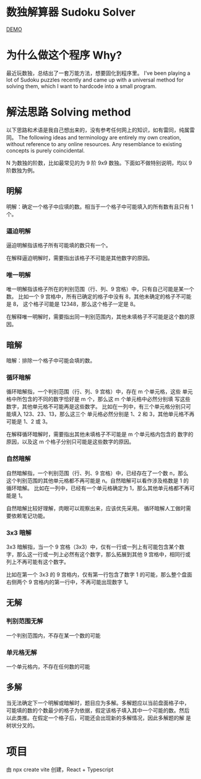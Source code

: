 # 数独解算器 Sudoku Solver

[DEMO](https://bumprat.github.io/sudoku-solver)

# 为什么做这个程序 Why?

最近玩数独，总结出了一套万能方法，想要固化到程序里。
I’ve been playing a lot of Sudoku puzzles recently and
came up with a universal method for solving them,
which I want to hardcode into a small program.

# 解法思路 Solving method

以下思路和术语是我自己想出来的，没有参考任何网上的知识，如有雷同，纯属雷同。
The following ideas and terminology are entirely my own
creation, without reference to any online resources.
Any resemblance to existing concepts is purely coincidental.

N 为数独的阶数，比如最常见的为 9 阶 9x9 数独。下面如不做特别说明，均以 9 阶数独为例。

## 明解

明解：确定一个格子中应填的数。相当于一个格子中可能填入的所有数有且只有 1 个。

### 逼迫明解

逼迫明解指该格子所有可能填的数只有一个。

在解释逼迫明解时，需要指出该格子不可能是其他数字的原因。

### 唯一明解

唯一明解指该格子所在的判别范围（行、列、9 宫格）中，只有自己可能是某一个数。
比如一个 9 宫格中，所有已确定的格子中没有 8，其他未确定的格子不可能是 8，
这个格子可能是 12348，那么这个格子一定是 8。

在解释唯一明解时，需要指出同一判别范围内，其他未填格子不可能是这个数的原因。

## 暗解

暗解：排除一个格子中可能会填的数。

### 循环暗解

循环暗解指，一个判别范围（行、列、9 宫格）中，存在 m 个单元格，这些
单元格中所包含的不同的数字恰好是 m 个，那么这 m 个单元格中必然分别填
写这些数字，其他单元格不可能再是这些数字。
比如在一列中，有三个单元格分别只可能填入 123、23、13，那么这三个
单元格必然分别是 1、2 和 3，其他单元格不再可能是 1、2 或 3。

在解释循环暗解时，需要指出其他未填格子不可能是 m 个单元格内包含的
数字的原因，以及这 m 个格子分别只可能是这些数字的原因。

### 自然暗解

自然暗解指，一个判别范围（行、列、9 宫格）中，已经存在了一个数 n，那么
这个判别范围的其他单元格都不再可能是 n。自然暗解可以看作涉及格数是 1 的
循环暗解。
比如在一列中，已经有一个单元格确定为 1，那么其他单元格都不再可能是 1。

自然暗解比较好理解，肉眼可以观察出来，应该优先采用。
循环暗解人工做时需要依赖笔记功能。

### 3x3 暗解

3x3 暗解指，当一个 9 宫格（3x3）中，仅有一行或一列上有可能包含某个数字，那么这一行或一列上必然有这个数字，那么拓展到其他 9 宫格中，相同行或列上不再可能有这个数字。

比如在第一个 3x3 的 9 宫格内，仅有第一行包含了数字 1 的可能，那么整个盘面右侧两个 9 宫格内的第一行中，不再可能出现数字 1。

## 无解

### 判别范围无解

一个判别范围内，不存在某一个数的可能

### 单元格无解

一个单元格内，不存在任何数的可能

## 多解

当无法确定下一个明解或暗解时，题目应为多解。多解题应以当前盘面格子中，
可能填的数的个数最少的格子为依据，假定该格子填入其中一个可能的数。然后
以此类推。在假定一个格子后，可能还会出现新的多解情况，因此多解题的解
是树状分叉的。

# 项目

由 npx create vite 创建，React + Typescript
